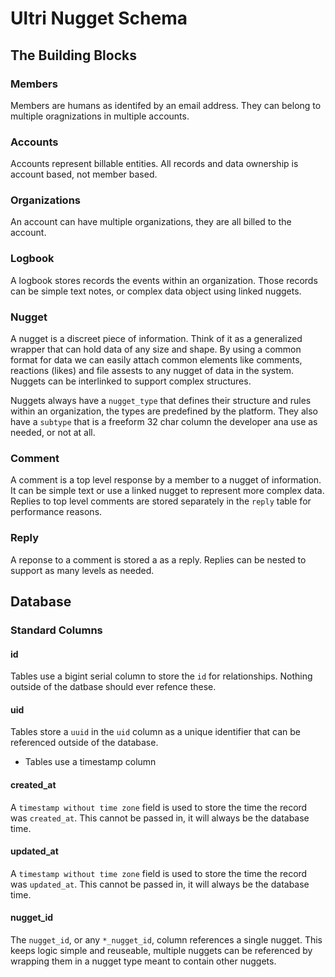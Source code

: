 # Ultri Nugget Schema

## The Building Blocks

### Members

Members are humans as identifed by an email address. They can belong to multiple oragnizations in multiple accounts.

### Accounts

Accounts represent billable entities. All records and data ownership is account based, not member based.

### Organizations

An account can have multiple organizations, they are all billed to the account. 

### Logbook

A logbook stores records the events within an organization. Those records can be simple text notes, or complex data object using linked nuggets.

### Nugget

A nugget is a discreet piece of information. Think of it as a generalized wrapper that can hold data of any size and shape. By using a common format for data we can easily attach common elements like comments, reactions (likes) and file assests to any nugget of data in the system. Nuggets can be interlinked to support complex structures.

Nuggets always have a `nugget_type` that defines their structure and rules within an organization, the types are predefined by the platform. They also have a `subtype` that is a freeform 32 char column the developer ana use as needed, or not at all.

### Comment

A comment is a top level response by  a member to a nugget of information. It can be simple text or use a linked nugget to represent more complex data. Replies to top level comments are stored separately in the `reply` table for performance reasons.

### Reply 

A reponse to a comment is stored a as a reply. Replies can be nested to support as many levels as needed.

## Database

### Standard Columns

#### id

Tables use a bigint serial column to store the `id` for relationships. Nothing outside of the datbase should ever refence these.

#### uid

Tables store a `uuid` in the `uid` column as a unique identifier that can be referenced outside of the database.
* Tables use a timestamp column 

#### created_at

A `timestamp without time zone` field is used to store the time the record was `created_at`. This cannot be passed in, it will always be the database time.

#### updated_at

A `timestamp without time zone` field is used to store the time the record was `updated_at`. This cannot be passed in, it will always be the database time.

#### nugget_id

The `nugget_id`, or any `*_nugget_id`, column references a single nugget. This keeps logic simple and reuseable, multiple nuggets can be referenced by wrapping them in a nugget type meant to contain other nuggets.
